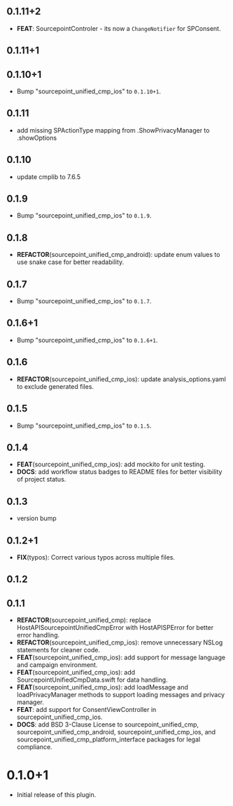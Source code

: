 ## 0.1.11+2

 - **FEAT**: SourcepointControler - its now a `ChangeNotifier` for SPConsent.

## 0.1.11+1

## 0.1.10+1

 - Bump "sourcepoint_unified_cmp_ios" to `0.1.10+1`.

## 0.1.11

 - add missing SPActionType mapping from .ShowPrivacyManager to .showOptions

## 0.1.10

 - update cmplib to 7.6.5

## 0.1.9

 - Bump "sourcepoint_unified_cmp_ios" to `0.1.9`.

## 0.1.8

 - **REFACTOR**(sourcepoint_unified_cmp_android): update enum values to use snake case for better readability.

## 0.1.7

 - Bump "sourcepoint_unified_cmp_ios" to `0.1.7`.

## 0.1.6+1

 - Bump "sourcepoint_unified_cmp_ios" to `0.1.6+1`.

## 0.1.6

 - **REFACTOR**(sourcepoint_unified_cmp_ios): update analysis_options.yaml to exclude generated files.

## 0.1.5

 - Bump "sourcepoint_unified_cmp_ios" to `0.1.5`.

## 0.1.4

 - **FEAT**(sourcepoint_unified_cmp_ios): add mockito for unit testing.
 - **DOCS**: add workflow status badges to README files for better visibility of project status.

## 0.1.3

 - version bump

## 0.1.2+1

 - **FIX**(typos): Correct various typos across multiple files.

## 0.1.2

## 0.1.1

 - **REFACTOR**(sourcepoint_unified_cmp): replace HostAPISourcepointUnifiedCmpError with HostAPISPError for better error handling.
 - **REFACTOR**(sourcepoint_unified_cmp_ios): remove unnecessary NSLog statements for cleaner code.
 - **FEAT**(sourcepoint_unified_cmp_ios): add support for message language and campaign environment.
 - **FEAT**(sourcepoint_unified_cmp_ios): add SourcepointUnifiedCmpData.swift for data handling.
 - **FEAT**(sourcepoint_unified_cmp_ios): add loadMessage and loadPrivacyManager methods to support loading messages and privacy manager.
 - **FEAT**: add support for ConsentViewController in sourcepoint_unified_cmp_ios.
 - **DOCS**: add BSD 3-Clause License to sourcepoint_unified_cmp, sourcepoint_unified_cmp_android, sourcepoint_unified_cmp_ios, and sourcepoint_unified_cmp_platform_interface packages for legal compliance.

# 0.1.0+1

- Initial release of this plugin.